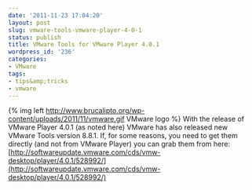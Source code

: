 ```yaml
---
date: '2011-11-23 17:04:20'
layout: post
slug: vmware-tools-vmware-player-4-0-1
status: publish
title: VMware Tools for VMware Player 4.0.1
wordpress_id: '236'
categories:
- VMware
tags:
- tips&amp;tricks
- vmware
---
```


{% img left http://www.brucalipto.org/wp-content/uploads/2011/11/vmware.gif VMware logo %} With the release of VMware Player 4.0.1 (as noted here) VMware has also released new VMware Tools version 8.8.1. If, for some reasons, you need to get them directly (and not from VMware Player) you can grab them from here: [http://softwareupdate.vmware.com/cds/vmw-desktop/player/4.0.1/528992/](http://softwareupdate.vmware.com/cds/vmw-desktop/player/4.0.1/528992/)
